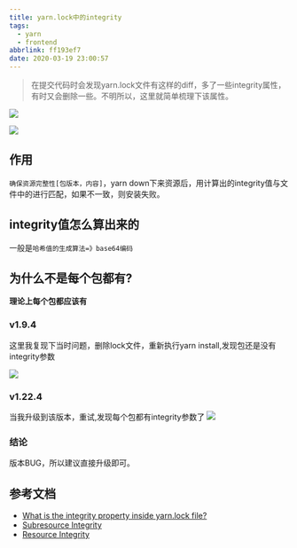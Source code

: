 ```yaml
---
title: yarn.lock中的integrity
tags:
  - yarn
  - frontend
abbrlink: ff193ef7
date: 2020-03-19 23:00:57
---
```

> 在提交代码时会发现yarn.lock文件有这样的diff，多了一些integrity属性，有时又会删除一些。不明所以，这里就简单梳理下该属性。

![](https://i.imgur.com/ZuxPmBc.png)

![](https://i.imgur.com/H7gXr8t.jpg)

## 作用
`确保资源完整性[包版本，内容]`，yarn down下来资源后，用计算出的integrity值与文件中的进行匹配，如果不一致，则安装失败。

## integrity值怎么算出来的
一般是`哈希值的生成算法=》base64编码`


## 为什么不是每个包都有?
__理论上每个包都应该有__


### v1.9.4
这里我复现下当时问题，删除lock文件，重新执行yarn install,发现包还是没有integrity参数

 ![](https://i.imgur.com/m8wleBK.png)
 
###  v1.22.4
 当我升级到该版本，重试,发现每个包都有integrity参数了
  ![](https://i.imgur.com/X65ldCD.png)
  
### 结论
版本BUG，所以建议直接升级即可。  

## 参考文档

- [What is the integrity property inside yarn.lock file?](https://stackoverflow.com/questions/53540429/what-is-the-integrity-property-inside-yarn-lock-file)
- [Subresource Integrity](https://developer.mozilla.org/zh-CN/docs/Web/Security/%E5%AD%90%E8%B5%84%E6%BA%90%E5%AE%8C%E6%95%B4%E6%80%A7)
- [Resource Integrity](https://w3c.github.io/webappsec-subresource-integrity/#resource-integrity)